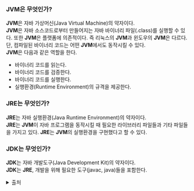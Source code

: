 ### JVM은 무엇인가?

**JVM**은 자바 가상머신(Java Virtual Machine)의 약자이다.  
**JVM**은 자바 소스코드로부터 만들어지는 자바 바이너리 파일(.class)를 실행할 수 있다. 또한 **JVM**은 플랫폼에 의존적이다. 즉 리눅스의 **JVM**과 윈도우의 **JVM**은 다르다. 단, 컴파일된 바이너리 코드는 어떤 **JVM**에서도 동작시킬 수 있다.  
**JVM**은 다음과 같은 역할을 한다.
- 바이너리 코드를 읽는다.
- 바이너리 코드를 검증한다.
- 바이너리 코드를 실행한다.
- 실행환경(Runtime Environment)의 규격을 제공한다.

### JRE는 무엇인가?
**JRE**는 자바 실행환경(Java Runtime Environment)의 약자이다.  
**JRE**는 **JVM**이 자바 프로그램을 동작시킬 때 필요한 라이브러리 파일들과 기타 파일들을 가지고 있다. **JRE**는 **JVM**의 실행환경을 구현했다고 할 수 있다.

### JDK는 무엇인가?
**JDK**는 자바 개발도구(Java Development Kit)의 약자이다.  
**JDK**는 **JRE**, 개발을 위해 필요한 도구(javac, java)들을 포함한다.


<details>
 <summary> 출처 </summary>
- https://wikidocs.net/257 <br>
</details>